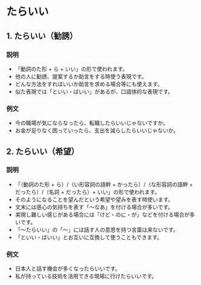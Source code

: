 # たらいい

## 1. たらいい（勧誘）

### 説明

- 「動詞のた形 + ら + いい」の形で使われます。
- 他の人に勧誘、提案するか助言をする時使う表現です。
- どんな方法をすればいいか助言を求める場合等にも使えます。
- 似た表現では「といい・ばいい」があるが、口語体的な表現です。

### 例文

- 今の職場が気にならなったら、転職したらいいじゃないですか。
- お金が足りなく困っていったら、支出を減らしたらいいじゃないか。

## 2. たらいい（希望）

### 説明

- 「（動詞のた形 + ら）/（い形容詞の語幹 + かったら）/（な形容詞の語幹 + だったら）/（名詞 + だったら）+ いい」の形で使われます。
- そのようになることを望んだという希望や望みを表す時使います。
- 文末には感心の気持ちを表す「～なあ」を付ける場合が多いです。
- 実現し難しい感じがある場合には「けど・のに・が」などを付ける場合が多いです。
- 「～たらいい」の「～」には話す人の意思を持つ言葉は来ないです。
- 「といい・ばいい」とお互いに互換して使うこともできます。

### 例文

- 日本人と話す機会が多くなったらいいです。
- 私が持っている技術を活用できる現場に行けたらいいです。